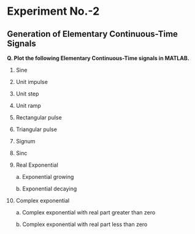 # Experiment No.-2
## Generation of Elementary Continuous-Time Signals

**Q. Plot the following Elementary Continuous-Time signals in MATLAB.**
1. Sine

2. Unit impulse

3. Unit step

4. Unit ramp

5. Rectangular pulse

6. Triangular pulse

7. Signum

8. Sinc

9. Real Exponential

      a. Exponential growing
      
      b. Exponential decaying
      
10. Complex exponential

      a. Complex exponential with real part greater than zero
      
      b. Complex exponential with real part less than zero

